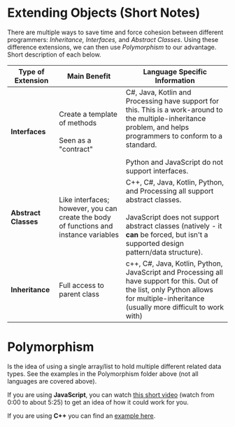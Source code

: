 # Extending Objects (Short Notes)

There are multiple ways to save time and force cohesion between different programmers: _Inheritance, Interfaces,_ and _Abstract Classes_.  Using these difference extensions, we can then use _Polymorphism_ to our advantage. Short description of each below.


| Type of Extension | Main Benefit | Language Specific Information |
| ----------------- | ------------ | ----------------------------- |
| **Interfaces** | Create a template of methods <br/><br/> Seen as a "contract" | C#, Java, Kotlin and Processing have support for this.  This is a work-around to the multiple-inheritance problem, and helps programmers to conform to a standard.  <br/><br/>Python and JavaScript do not support interfaces. |
| **Abstract Classes** | Like interfaces; however, you can create the body of functions and instance variables | C++, C#, Java, Kotlin, Python, and Processing all support abstract classes. <br/><br/> JavaScript does not support abstract classes (natively - it **can** be forced, but isn't a supported design pattern/data structure). |
| **Inheritance** | Full access to parent class | c++, C#, Java, Kotlin, Python, JavaScript and Processing all have support for this.  Out of the list, only Python allows for multiple-inheritance (usually more difficult to work with) |

# Polymorphism

Is the idea of using a single array/list to hold multiple different related data types.  See the examples in the Polymorphism folder above (not all languages are covered above).  

If you are using **JavaScript**, you can watch [this short video](https://www.youtube.com/watch?v=8a5BkwuZRK0) (watch from 0:00 to about 5:25) to get an idea of how it could work for you.  

If you are using **C++** you can find an [example here](http://www.cplusplus.com/doc/tutorial/polymorphism/).
